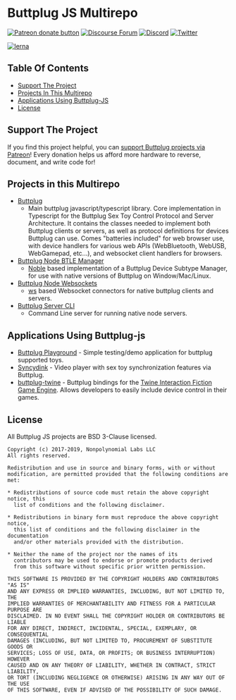 # Buttplug JS Multirepo

[![Patreon donate button](https://img.shields.io/badge/patreon-donate-yellow.svg)](https://www.patreon.com/qdot)
[![Discourse Forum](https://img.shields.io/badge/discourse-forum-blue.svg)](https://metafetish.club)
[![Discord](https://img.shields.io/discord/353303527587708932.svg?logo=discord)](https://discord.gg/t9g9RuD)
[![Twitter](https://img.shields.io/twitter/follow/buttplugio.svg?style=social&logo=twitter)](https://twitter.com/buttplugio)

[![lerna](https://img.shields.io/badge/maintained%20with-lerna-cc00ff.svg)](https://lernajs.io/)

## Table Of Contents

- [Support The Project](#support-the-project)
- [Projects In This Multirepo](#projects-in-this-multirepo)
- [Applications Using Buttplug-JS](#applications-using-buttplug-js)
- [License](#license)

## Support The Project

If you find this project helpful, you
can
[support Buttplug projects via Patreon](http://patreon.com/qdot)!
Every donation helps us afford more hardware to reverse, document, and
write code for!

## Projects in this Multirepo

- [Buttplug](packages/buttplug) 
  - Main buttplug javascript/typescript library. Core implementation
    in Typescript for the Buttplug Sex Toy Control Protocol and Server
    Architecture. It contains the classes needed to implement both
    Buttplug clients or servers, as well as protocol definitions for
    devices Buttplug can use. Comes "batteries included" for web
    browser use, with device handlers for various web APIs
    (WebBluetooth, WebUSB, WebGamepad, etc...), and websocket client
    handlers for browsers.
- [Buttplug Node BTLE Manager](packages/buttplug-node-bluetoothle-manager)
  - [Noble](https://github.com/noble/noble) based implementation of
    a Buttplug Device Subtype Manager, for use with native versions
    of Buttplug on Window/Mac/Linux.
- [Buttplug Node Websockets](packages/buttplug-node-websockets)
  - [ws](https://github.com/websockets/ws) based Websocket connectors
    for native buttplug clients and servers.
- [Buttplug Server CLI](packages/buttplug-server-cli)
  - Command Line server for running native node servers.
  
## Applications Using Buttplug-js

- [Buttplug Playground](https://github.com/metafetish/buttplug-playground) -
  Simple testing/demo application for buttplug supported toys.
- [Syncydink](https://github.com/metafetish/syncydink) - Video player
  with sex toy synchronization features via Buttplug.
- [buttplug-twine](https://github.com/buttplugio/buttplug-twine) -
  Buttplug bindings for the [Twine Interaction Fiction Game
  Engine](http://twinery.org). Allows developers to easily include
  device control in their games.

## License

All Buttplug JS projects are BSD 3-Clause licensed.

    Copyright (c) 2017-2019, Nonpolynomial Labs LLC
    All rights reserved.
    
    Redistribution and use in source and binary forms, with or without
    modification, are permitted provided that the following conditions are met:
    
    * Redistributions of source code must retain the above copyright notice, this
      list of conditions and the following disclaimer.
    
    * Redistributions in binary form must reproduce the above copyright notice,
      this list of conditions and the following disclaimer in the documentation
      and/or other materials provided with the distribution.
    
    * Neither the name of the project nor the names of its
      contributors may be used to endorse or promote products derived
      from this software without specific prior written permission.
    
    THIS SOFTWARE IS PROVIDED BY THE COPYRIGHT HOLDERS AND CONTRIBUTORS "AS IS"
    AND ANY EXPRESS OR IMPLIED WARRANTIES, INCLUDING, BUT NOT LIMITED TO, THE
    IMPLIED WARRANTIES OF MERCHANTABILITY AND FITNESS FOR A PARTICULAR PURPOSE ARE
    DISCLAIMED. IN NO EVENT SHALL THE COPYRIGHT HOLDER OR CONTRIBUTORS BE LIABLE
    FOR ANY DIRECT, INDIRECT, INCIDENTAL, SPECIAL, EXEMPLARY, OR CONSEQUENTIAL
    DAMAGES (INCLUDING, BUT NOT LIMITED TO, PROCUREMENT OF SUBSTITUTE GOODS OR
    SERVICES; LOSS OF USE, DATA, OR PROFITS; OR BUSINESS INTERRUPTION) HOWEVER
    CAUSED AND ON ANY THEORY OF LIABILITY, WHETHER IN CONTRACT, STRICT LIABILITY,
    OR TORT (INCLUDING NEGLIGENCE OR OTHERWISE) ARISING IN ANY WAY OUT OF THE USE
    OF THIS SOFTWARE, EVEN IF ADVISED OF THE POSSIBILITY OF SUCH DAMAGE.


